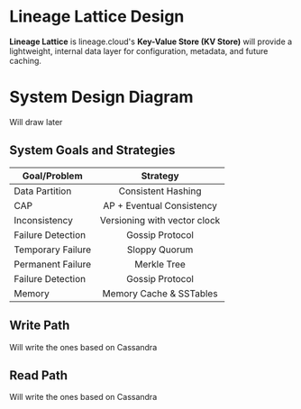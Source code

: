 # Lineage Lattice Design

**Lineage Lattice** is lineage.cloud's **Key-Value Store (KV Store)** will provide a lightweight, internal data layer for configuration, metadata, and future caching.

# System Design Diagram

Will draw later

## System Goals and Strategies

| Goal/Problem        | Strategy           |
| ------------------- |:------------------:|
| Data Partition            | Consistent Hashing      |
| CAP            | AP + Eventual Consistency           |
| Inconsistency       | Versioning with vector clock          |
| Failure Detection       | Gossip Protocol          |
| Temporary Failure       | Sloppy Quorum          |
| Permanent Failure       | Merkle Tree          |
| Failure Detection       | Gossip Protocol          |
| Memory       | Memory Cache & SSTables          |

## Write Path
Will write the ones based on Cassandra

## Read Path
Will write the ones based on Cassandra